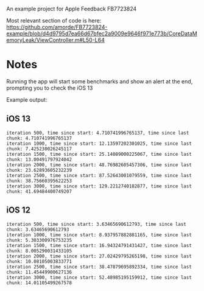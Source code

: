 
An example project for Apple Feedback FB7723824 

Most relevant section of code is here: https://github.com/amorde/FB7723824-example/blob/d4d9795d7ea66d67bfec2a9009e9646f971e773b/CoreDataMemoryLeak/ViewController.m#L50-L64

# Notes

Running the app will start some benchmarks and show an alert at the end, prompting you to check the iOS 13

Example output:

## iOS 13
```
iteration 500, time since start: 4.710741996765137, time since last chunk: 4.710741996765137
iteration 1000, time since start: 12.13597202301025, time since last chunk: 7.425230026245117
iteration 1500, time since start: 25.14089000225067, time since last chunk: 13.00491797924042
iteration 2000, time since start: 48.76982605457306, time since last chunk: 23.62893605232239
iteration 2500, time since start: 87.52643001079559, time since last chunk: 38.75660395622253
iteration 3000, time since start: 129.2212740182877, time since last chunk: 41.69484400749207
```

## iOS 12
```
iteration 500, time since start: 3.63465690612793, time since last chunk: 3.63465690612793
iteration 1000, time since start: 8.937957882881165, time since last chunk: 5.303300976753235
iteration 1500, time since start: 16.94324791431427, time since last chunk: 8.005290031433105
iteration 2000, time since start: 27.02429795265198, time since last chunk: 10.08105003833771
iteration 2500, time since start: 38.47879695892334, time since last chunk: 11.45449900627136
iteration 3000, time since start: 52.48985195159912, time since last chunk: 14.01105499267578
```
